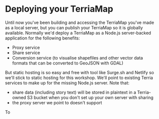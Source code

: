 # Deploying your TerriaMap
Until now you've been building and accessing the TerriaMap you've made as a local server, but you can publish your TerriaMap so it is globally available.   Normally we'd deploy a TerriaMap as a Node.js server-backed application for the following benefits:
- Proxy service
- Share service
- Conversion service (to visualise shapefiles and other vector data formats that can be converted to GeoJSON with GDAL)

But static hosting is so easy and free with tool like Surge.sh and Netlify so we'll stick to static hosting for this workshop. We'll point to existing Terria services to make up for the missing Node.js server. Note that:
- share data (including story text) will be stored in plaintext in a Terria-owned S3 bucket when you don't set up your own server with sharing
- the proxy server we point to doesn't support

To